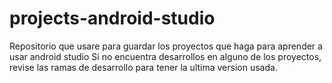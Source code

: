 # projects-android-studio
Repositorio que usare para guardar los proyectos que haga para aprender a usar android studio 
Si no encuentra desarrollos en alguno de los proyectos, revise las ramas de desarrollo para 
tener la ultima version usada.
